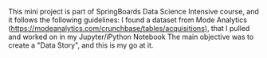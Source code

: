 This mini project is part of SpringBoards Data Science Intensive course, and it follows the following guidelines:
I found a dataset from Mode Analytics (https://modeanalytics.com/crunchbase/tables/acquisitions), that I pulled and worked on in my Jupyter/iPython Notebook
The main objective was to create a "Data Story", and this is my go at it.
